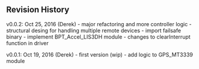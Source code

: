 Revision History
---------------------------------------------------------

v0.0.2: Oct 25, 2016 (Derek)
	- major refactoring and more controller logic
	- structural desing for handling multiple remote devices
	- import failsafe binary
	- implement BPT_Accel_LIS3DH module
			- changes to clearInterrupt function in driver

v0.0.1: Oct 19, 2016 (Derek)
	- first version (wip)
	- add logic to GPS_MT3339 module
